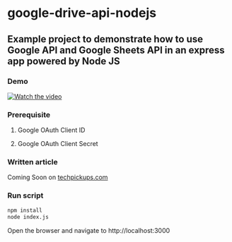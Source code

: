 # google-drive-api-nodejs

## Example project to demonstrate how to use Google API  and Google Sheets API in an express app powered by Node JS

### Demo

[![Watch the video](https://i.imgur.com/vKb2F1B.png)](https://youtu.be/5hWdh-R_2Zc)

### Prerequisite

1. Google OAuth Client ID

2. Google OAuth Client Secret

### Written article

Coming Soon on [techpickups.com](https://techpickups.com)

### Run script

```sh
npm install
node index.js
```

Open the browser and navigate to http://localhost:3000